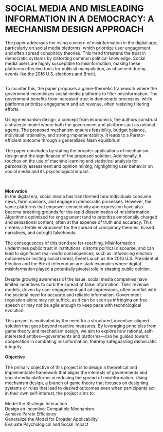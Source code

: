 # SOCIAL MEDIA AND MISLEADING INFORMATION IN A DEMOCRACY: A MECHANISM DESIGN APPROACH
The paper addresses the rising concern of misinformation in the digital age, particularly on social media platforms, which prioritize user engagement and often spread conspiracy theories. This trend threatens the trust in democratic systems by distorting common political knowledge. Social media users are highly susceptible to misinformation, making these platforms effective tools for political manipulation, as observed during events like the 2016 U.S. elections and Brexit.
<br><br>

 To counter this, the paper proposes a game-theoretic framework where the government incentivizes social media platforms to filter misinformation. The government benefits from increased trust in democratic processes, while platforms prioritize engagement and ad revenue, often resisting filtering efforts. 
 <br><br>
Using mechanism design, a concept from economics, the authors construct a strategic model where both the government and platforms act as rational agents. The proposed mechanism ensures feasibility, budget balance, individual rationality, and strong implementability. It leads to a Pareto-
efficient outcome through a generalized Nash equilibrium
<br><br>
The paper concludes by stating the broader applications of mechanism design and the significance of the proposed solution. Additionally, it touches on the use of machine learning and statistical analysis for personality assessment and opinion mining, highlighting user behavior on social media and its psychological impact.

<br><br>
<b>Motivation</b>
<br>
In the digital era, social media has transformed how individuals consume news, form opinions, and engage in democratic processes. However, the same platforms that empower connectivity and expression have also become breeding grounds for the rapid dissemination of misinformation. Algorithms optimized for engagement tend to prioritize emotionally charged and sensational content, often at the expense of truth and accuracy. This creates a fertile environment for the spread of conspiracy theories, biased narratives, and outright falsehoods.
<br><br>
The consequences of this trend are far-reaching. Misinformation undermines public trust in institutions, distorts political discourse, and can lead to significant real-world consequences, such as
influencing election outcomes or inciting social unrest. Events such as the 2016 U.S. Presidential Election and the Brexit referendum are stark examples where digital misinformation played a potentially pivotal role in shaping public opinion.
<br><br>
Despite growing awareness of the issue, social media companies have limited incentives to curb the spread of false information. Their revenue models, driven by user engagement and ad impressions, often conflict with the societal need for accurate and reliable information. Government regulation alone may not suffice, as it can be seen as infringing on free speech or may not be agile enough to keep pace with technological evolution.
<br><br>
This project is motivated by the need for a structured, incentive-aligned solution that goes beyond reactive measures. By leveraging principles from game theory and mechanism design, we aim to explore how rational, self-interested entities—governments and platforms—can be guided toward cooperation in combating misinformation, thereby safeguarding democratic integrity.
<br><br>
<b>Objective</b>
<br><br>
The primary objective of this project is to design a theoretical and implementable framework that aligns the interests of governments and social media platforms in reducing the spread of misinformation. Using mechanism design, a branch of game theory that focuses on designing systems or rules that lead to desired outcomes even when participants act in their own self-interest, the project aims to:
<br><br>
Model the Strategic Interaction <br>
Design an Incentive-Compatible Mechanism <br>
Achieve Pareto Efficiency <br>
Generalize the Model for Broader Applicability <br>
Evaluate Psychological and Social Impact